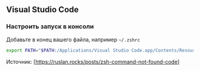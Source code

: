 ## Visual Studio Code

### Настроить запуск в консоли

Добавьте в конец вашего файла, например `~/.zshrc`

```sh
export PATH="$PATH:/Applications/Visual Studio Code.app/Contents/Resources/app/bin"
```

Источник: [https://ruslan.rocks/posts/zsh-command-not-found-code]